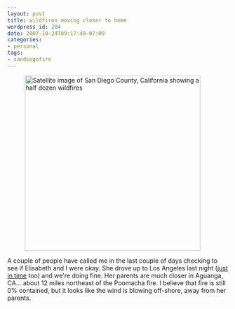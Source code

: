 ```yaml
---
layout: post
title: wildfires moving closer to home
wordpress_id: 204
date: 2007-10-24T09:17:40-07:00
categories:
- personal
tags:
- sandiegofire
---
```


<figure class="alignright">
  <img src="wildfire-map.png" width="400" alt="Satellite image of San Diego County, California showing a half dozen
  wildfires">
</figure>

A couple of people have called me in the last couple of days checking to see if Elisabeth and I were okay.  She drove up
to Los Angeles last night ([just in time][] too) and we're doing fine.  Her parents are much closer in Aguanga, CA...
about 12 miles northeast of the Poomacha fire.  I believe that fire is still 0% contained, but it looks
like the wind is blowing off-shore, away from her parents.

[just in time]: http://cbs2.com/local/local_story_297073557.html
